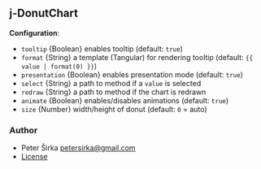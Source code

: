 ## j-DonutChart

__Configuration__:

- `tooltip` {Boolean} enables tooltip (default: `true`)
- `format` {String} a template (Tangular) for rendering tooltip (default: `{{ value | format(0) }}`)
- `presentation` {Boolean} enables presentation mode (default: `true`)
- `select` {String} a path to method if a `value` is selected
- `redraw` {String} a path to method if the chart is redrawn
- `animate` {Boolean} enables/disables animations (default: `true`)
- `size` {Number} width/height of donut (default: `0` = auto)

### Author

- Peter Širka <petersirka@gmail.com>
- [License](https://www.totaljs.com/license/)